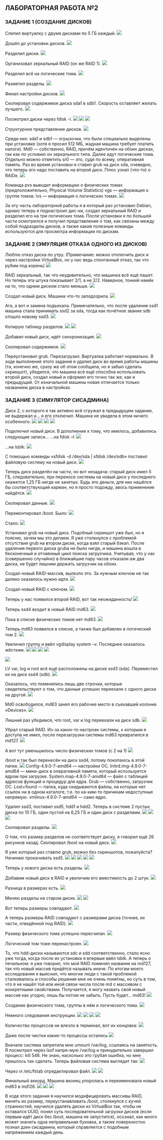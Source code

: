 ## ЛАБОРАТОРНАЯ РАБОТА №2

### ЗАДАНИЕ 1 (СОЗДАНИЕ ДИСКОВ)

Слепил виртуалку с двумя дисками по 5 ГБ каждый.
![](https://github.com/NickolayGordeev/JIA6OPATOPHbIE_PA6OTbI/blob/master/Laba%202/Screenshots/Task_1-01.jpg)

Дошёл до установки дисков.
![](https://github.com/NickolayGordeev/JIA6OPATOPHbIE_PA6OTbI/blob/master/Laba%202/Screenshots/Task_1-02.jpg)

Разделил диски.
![](https://github.com/NickolayGordeev/JIA6OPATOPHbIE_PA6OTbI/blob/master/Laba%202/Screenshots/Task_1-03.jpg)

Организовал зеркальный RAID (он же RAID 1).
![](https://github.com/NickolayGordeev/JIA6OPATOPHbIE_PA6OTbI/blob/master/Laba%202/Screenshots/Task_1-04.jpg)

Разделил всё на логические тома.
![](https://github.com/NickolayGordeev/JIA6OPATOPHbIE_PA6OTbI/blob/master/Laba%202/Screenshots/Task_1-05.jpg)

Разметил разделы.
![](https://github.com/NickolayGordeev/JIA6OPATOPHbIE_PA6OTbI/blob/master/Laba%202/Screenshots/Task_1-06.jpg)

Финал настройки дисков.
![](https://github.com/NickolayGordeev/JIA6OPATOPHbIE_PA6OTbI/blob/master/Laba%202/Screenshots/Task_1-07.jpg)

Скопировал содержимое диска sda1 в sdb1. Скорость оставляет желать лучшего.
![](https://github.com/NickolayGordeev/JIA6OPATOPHbIE_PA6OTbI/blob/master/Laba%202/Screenshots/Task_1-08.jpg)

Посмотрел диски через fdisk -l.
![](https://github.com/NickolayGordeev/JIA6OPATOPHbIE_PA6OTbI/blob/master/Laba%202/Screenshots/Task_1-09.jpg)
![](https://github.com/NickolayGordeev/JIA6OPATOPHbIE_PA6OTbI/blob/master/Laba%202/Screenshots/Task_1-10.jpg)
![](https://github.com/NickolayGordeev/JIA6OPATOPHbIE_PA6OTbI/blob/master/Laba%202/Screenshots/Task_1-11.jpg)

Структурное представление дисков.
![](https://github.com/NickolayGordeev/JIA6OPATOPHbIE_PA6OTbI/blob/master/Laba%202/Screenshots/Task_1-12.jpg)

Среди них: sda1 и sdb1 — огрызочки, что были специально выделены при установке (хотя я просил 512 МБ, жадная машина требует платить налоги). Md0 — собственно, RAID, причём идентичен на обоих дисках, так как по условию он зеркального типа. Далее идут логические тома. Отдельно можно отметить sr0 — это, судя по всему, оперативная память. Раз во время установки я ставил grub на диск sda, очевидно, что теперь его надо поставить на второй диск. Плюс узнал (что-то) о RAIDе.
![](https://github.com/NickolayGordeev/JIA6OPATOPHbIE_PA6OTbI/blob/master/Laba%202/Screenshots/Task_1-13.jpg)

Команда pvs выводит информацию о физических томах (предположительно, Physical Volume Statistics)
vgs — информация о группе томов.
lvs — информация о логических томах.
![](https://github.com/NickolayGordeev/JIA6OPATOPHbIE_PA6OTbI/blob/master/Laba%202/Screenshots/Task_1-14.jpg)

За эту часть лабораторной работы я в который раз установил Debian, однако теперь я поднастроил дис-ки, создал зеркальный RAID и разделил его на три логических тома. После установки я по большей части осмотрелся и получил представление о том, как связаны между собой подразделы дисков, а также какие полезные команды используются для просмотра информации по дискам.

### ЗАДАНИЕ 2 (ЭМУЛЯЦИЯ ОТКАЗА ОДНОГО ИЗ ДИСКОВ)

Люблю отказ диска по утру. (Примечание: можно отключить диск и через настройки VirtualBox, но у нас ведь спонтанный отказ, так что рубим под корень)
![](https://github.com/NickolayGordeev/JIA6OPATOPHbIE_PA6OTbI/blob/master/Laba%202/Screenshots/Task_2-01.JPG)

RAID зеркальный, так что неудивительно, что машинка всё ещё пашет. Но теперь эта штука показывает 2/1, а не 2/2. Наверное, тонкий намёк на то, что одним диском стало меньше.
![](https://github.com/NickolayGordeev/JIA6OPATOPHbIE_PA6OTbI/blob/master/Laba%202/Screenshots/Task_2-02.JPG)

Создал новый диск. Машина что-то заподозрила.
![](https://github.com/NickolayGordeev/JIA6OPATOPHbIE_PA6OTbI/blob/master/Laba%202/Screenshots/Task_2-03.JPG)

Ага, а вот и замена подъехала. Примечательно, что после удаления ssd1 машина стала принимать ssd2 за sda, тогда как почётное звание sdb отошло новому ssd3.
![](https://github.com/NickolayGordeev/JIA6OPATOPHbIE_PA6OTbI/blob/master/Laba%202/Screenshots/Task_2-04.JPG)

Копирую таблицу разделов.
![](https://github.com/NickolayGordeev/JIA6OPATOPHbIE_PA6OTbI/blob/master/Laba%202/Screenshots/Task_2-05.JPG)
![](https://github.com/NickolayGordeev/JIA6OPATOPHbIE_PA6OTbI/blob/master/Laba%202/Screenshots/Task_2-06.JPG)

Добавил новый диск, идёт синхронизация.
![](https://github.com/NickolayGordeev/JIA6OPATOPHbIE_PA6OTbI/blob/master/Laba%202/Screenshots/Task_2-07.JPG)

Скопировал содержимое.
![](https://github.com/NickolayGordeev/JIA6OPATOPHbIE_PA6OTbI/blob/master/Laba%202/Screenshots/Task_2-08.JPG)

Переустановил grub. Перезагрузил. Виртуалка работает нормально.
В ходе выполнения этого задания я удалил диск во время работы машины (та, конечно же, сразу же об этом сообщила, но я забыл сделать скриншот), убедился, что машина всё ещё способна использовать второй диск, создал новый и оформил его точно так же, как и предыдущий. От изначальной машины новая отличается только названием диска в настройках.

### ЗАДАНИЕ 3 (СИМУЛЯТОР СИСАДМИНА)

Диск 2, с которого я так активно всё сгружал в предыдущем задании, не выдержал и… я его отключил. Машина не увидела в этом ничего особенного.
![](https://github.com/NickolayGordeev/JIA6OPATOPHbIE_PA6OTbI/blob/master/Laba%202/Screenshots/Task_3-01.JPG)
![](https://github.com/NickolayGordeev/JIA6OPATOPHbIE_PA6OTbI/blob/master/Laba%202/Screenshots/Task_3-02.JPG)
![](https://github.com/NickolayGordeev/JIA6OPATOPHbIE_PA6OTbI/blob/master/Laba%202/Screenshots/Task_3-03.JPG)
![](https://github.com/NickolayGordeev/JIA6OPATOPHbIE_PA6OTbI/blob/master/Laba%202/Screenshots/Task_3-04.JPG)

Подключил новый диск. В дополнение к тому, что имелось, добавились следующие записи…
…на fdisk –l:
![](https://github.com/NickolayGordeev/JIA6OPATOPHbIE_PA6OTbI/blob/master/Laba%202/Screenshots/Task_3-05.JPG)

…на lsblk:
![](https://github.com/NickolayGordeev/JIA6OPATOPHbIE_PA6OTbI/blob/master/Laba%202/Screenshots/Task_3-06.JPG)

С помощью команды «sfdisk -d /dev/sda | sfdisk /dev/sdb» поставил файловую систему на новый диск.
![](https://github.com/NickolayGordeev/JIA6OPATOPHbIE_PA6OTbI/blob/master/Laba%202/Screenshots/Task_3-07.JPG)

Теперь диск разделён на части, но вот незадача: старый диск имел 5 ГБ, следовательно, при переносе системы на новый диск у последнего окажется 1,25 ГБ нигде не занятых. Будь это деньги, для них нашёлся бы соответствующий карман, но я просто подожду, авось применение найдётся.
![](https://github.com/NickolayGordeev/JIA6OPATOPHbIE_PA6OTbI/blob/master/Laba%202/Screenshots/Task_3-08.JPG)

Скопировал данные.
![](https://github.com/NickolayGordeev/JIA6OPATOPHbIE_PA6OTbI/blob/master/Laba%202/Screenshots/Task_3-09.JPG)

Перемонтировал /boot.
Было:
![](https://github.com/NickolayGordeev/JIA6OPATOPHbIE_PA6OTbI/blob/master/Laba%202/Screenshots/Task_3-10.JPG)

Стало:
![](https://github.com/NickolayGordeev/JIA6OPATOPHbIE_PA6OTbI/blob/master/Laba%202/Screenshots/Task_3-11.JPG)

Установил grub на новый диск. Подобный скриншот уже был, но я поясню, зачем мы это делаем. Я уже столкнулся с проблемой отсутствия grub на втором диске, когда взял старый бэкап. После удаления первого диска grubа не было нигде, и машина вошла в бесконечный и отчаянный цикл поиска загрузчика. Учитывая, что у нас (совершенно случайно) в ближайшие пару часов отказали аж два диска, не будет лишним держать загрузчик на обоих.

Создал новый RAID-массив, вылезло это. За нужным ключом не так далеко оказалось нужно идти.
![](https://github.com/NickolayGordeev/JIA6OPATOPHbIE_PA6OTbI/blob/master/Laba%202/Screenshots/Task_3-12.JPG)

Создал новый RAID с ключом.
![](https://github.com/NickolayGordeev/JIA6OPATOPHbIE_PA6OTbI/blob/master/Laba%202/Screenshots/Task_3-13.JPG)

Теперь у нас появился второй RAID, вот так неожиданность!
![](https://github.com/NickolayGordeev/JIA6OPATOPHbIE_PA6OTbI/blob/master/Laba%202/Screenshots/Task_3-14.JPG)

Теперь ssd4 входит в новый RAID md63.
![](https://github.com/NickolayGordeev/JIA6OPATOPHbIE_PA6OTbI/blob/master/Laba%202/Screenshots/Task_3-15.JPG)

Пока в списке физических томов нет md63.
![](https://github.com/NickolayGordeev/JIA6OPATOPHbIE_PA6OTbI/blob/master/Laba%202/Screenshots/Task_3-16.JPG)

Теперь md63 появился в списке, а также был добавлен в логический том 2.
![](https://github.com/NickolayGordeev/JIA6OPATOPHbIE_PA6OTbI/blob/master/Laba%202/Screenshots/Task_3-17.JPG)

Увеличил группу и ввёл vgdisplay system –v. Последнее оказалось жёстким.
![](https://github.com/NickolayGordeev/JIA6OPATOPHbIE_PA6OTbI/blob/master/Laba%202/Screenshots/Task_3-18.JPG)
![](https://github.com/NickolayGordeev/JIA6OPATOPHbIE_PA6OTbI/blob/master/Laba%202/Screenshots/Task_3-19.JPG)
![](https://github.com/NickolayGordeev/JIA6OPATOPHbIE_PA6OTbI/blob/master/Laba%202/Screenshots/Task_3-20.JPG)
![](https://github.com/NickolayGordeev/JIA6OPATOPHbIE_PA6OTbI/blob/master/Laba%202/Screenshots/Task_3-21.JPG)

![](https://github.com/NickolayGordeev/JIA6OPATOPHbIE_PA6OTbI/blob/master/Laba%202/Screenshots/Task_3-22.JPG)

LV var, log и root всё ещё расположены на диске ssd3 (sda). Переместил их на диск ssd4 (sdb).
![](https://github.com/NickolayGordeev/JIA6OPATOPHbIE_PA6OTbI/blob/master/Laba%202/Screenshots/Task_3-23.JPG)

Оказалось, что поменялись лишь две строчки, которые свидетельствуют о том, что данные успешно переехали с одного диска на другой.
![](https://github.com/NickolayGordeev/JIA6OPATOPHbIE_PA6OTbI/blob/master/Laba%202/Screenshots/Task_3-24.JPG)

Md0 освободился, md63 занял его рабочее место в съехавшей колонке «Devices».
![](https://github.com/NickolayGordeev/JIA6OPATOPHbIE_PA6OTbI/blob/master/Laba%202/Screenshots/Task_3-25.JPG)

Лишний раз убедимся, что root, var и log переехали на диск sdb.
![](https://github.com/NickolayGordeev/JIA6OPATOPHbIE_PA6OTbI/blob/master/Laba%202/Screenshots/Task_3-26.JPG)

Убрал старый RAID. Из-за каких-то настроек системы, к которым я доступа не имел, после перезагрузки системы md63 превратился в md127.
![](https://github.com/NickolayGordeev/JIA6OPATOPHbIE_PA6OTbI/blob/master/Laba%202/Screenshots/Task_3-27.JPG)

А вот тут уменьшилось число физических томов (с 2 на 1)
![](https://github.com/NickolayGordeev/JIA6OPATOPHbIE_PA6OTbI/blob/master/Laba%202/Screenshots/Task_3-28.JPG)

/boot и так был перенесён на диск ssd4, потому покопаюсь в этой папке.
![](https://github.com/NickolayGordeev/JIA6OPATOPHbIE_PA6OTbI/blob/master/Laba%202/Screenshots/Task_3-29.JPG)
Config-4.9.0-7-amd64 — настройки ОС.
Initrd.img-4.9.0-7-amd64 — мини-диск в оперативной памяти, который используется ядром при загрузке.
System.map-4.9.0-7-amd64 — файл с таблицей адресов функций и процедур для ядра.
Grub — собственно, загрузчик ОС.
Lost+found — папка, куда скидываются файлы, на которые нет ссылок ни в одном каталоге, т.е. по ка-ким-то причинам недоступные напрямую.
vmlinux-4.9.0-7-amd64 — само ядро.

Удалил ssd3, поставил ssd5, hdd1 и hdd2. Теперь в системе 2 пустых диска по 10 ГБ, один пустой на 6,25 ГБ и один диск с разделами.
![](https://github.com/NickolayGordeev/JIA6OPATOPHbIE_PA6OTbI/blob/master/Laba%202/Screenshots/Task_3-30.JPG)
![](https://github.com/NickolayGordeev/JIA6OPATOPHbIE_PA6OTbI/blob/master/Laba%202/Screenshots/Task_3-31.JPG)
![](https://github.com/NickolayGordeev/JIA6OPATOPHbIE_PA6OTbI/blob/master/Laba%202/Screenshots/Task_3-32.JPG)

Скопировал разделы.
![](https://github.com/NickolayGordeev/JIA6OPATOPHbIE_PA6OTbI/blob/master/Laba%202/Screenshots/Task_3-33.JPG)

О том, что размер разделов не соответствует диску, я говорил ещё 26 рисунков назад.
Скопировал /boot на новый диск.
![](https://github.com/NickolayGordeev/JIA6OPATOPHbIE_PA6OTbI/blob/master/Laba%202/Screenshots/Task_3-34.JPG)

Я уже который раз ставлю grub, можно без скриншотов, пожалуйста?
Начинаю прокачивать ssd5.
![](https://github.com/NickolayGordeev/JIA6OPATOPHbIE_PA6OTbI/blob/master/Laba%202/Screenshots/Task_3-35.JPG)
![](https://github.com/NickolayGordeev/JIA6OPATOPHbIE_PA6OTbI/blob/master/Laba%202/Screenshots/Task_3-36.JPG)
![](https://github.com/NickolayGordeev/JIA6OPATOPHbIE_PA6OTbI/blob/master/Laba%202/Screenshots/Task_3-37.JPG)
![](https://github.com/NickolayGordeev/JIA6OPATOPHbIE_PA6OTbI/blob/master/Laba%202/Screenshots/Task_3-38.JPG)
![](https://github.com/NickolayGordeev/JIA6OPATOPHbIE_PA6OTbI/blob/master/Laba%202/Screenshots/Task_3-39.JPG)

Теперь у нового диска есть разделы.
![](https://github.com/NickolayGordeev/JIA6OPATOPHbIE_PA6OTbI/blob/master/Laba%202/Screenshots/Task_3-40.JPG)

Добавим новый диск в RAID и увеличим его вместимость до 2 штук.
![](https://github.com/NickolayGordeev/JIA6OPATOPHbIE_PA6OTbI/blob/master/Laba%202/Screenshots/Task_3-41.JPG)

Разница в размерах есть.
![](https://github.com/NickolayGordeev/JIA6OPATOPHbIE_PA6OTbI/blob/master/Laba%202/Screenshots/Task_3-42.JPG)

Меняю разделы на старом диске.
![](https://github.com/NickolayGordeev/JIA6OPATOPHbIE_PA6OTbI/blob/master/Laba%202/Screenshots/Task_3-43.JPG)
![](https://github.com/NickolayGordeev/JIA6OPATOPHbIE_PA6OTbI/blob/master/Laba%202/Screenshots/Task_3-44.JPG)

Вот теперь размеры совпадают.
![](https://github.com/NickolayGordeev/JIA6OPATOPHbIE_PA6OTbI/blob/master/Laba%202/Screenshots/Task_3-45.JPG)

А теперь размеры RAID совпадают с размерами диска (точнее, их части, отведённой под RAID).
![](https://github.com/NickolayGordeev/JIA6OPATOPHbIE_PA6OTbI/blob/master/Laba%202/Screenshots/Task_3-46.JPG)

Размер физического тома успешно пересчитан.
![](https://github.com/NickolayGordeev/JIA6OPATOPHbIE_PA6OTbI/blob/master/Laba%202/Screenshots/Task_3-47.JPG)

Логический том тоже перенастроен.
![](https://github.com/NickolayGordeev/JIA6OPATOPHbIE_PA6OTbI/blob/master/Laba%202/Screenshots/Task_3-48.JPG)

То, что hdd-диски называются sdc и sdd соответственно, стало ясно уже тогда, когда после их установки я впервые ввёл lsblk. А теперь о печальном: я уже говорил, что мой RAID поменял название на md127, так что новый массив придётся называть иначе. По итогам моего исследования я выяснил, что многие люди с такой проблемой сталкивались и способы решения мне не очень понятны, но суть в том, что я не нашёл той или иной связи числа после md с массивом с конкретными свойствами. Получается, я могу назвать свой новый массив как угодно, лишь бы потом не забыть. Пусть будет… md63!
![](https://github.com/NickolayGordeev/JIA6OPATOPHbIE_PA6OTbI/blob/master/Laba%202/Screenshots/Task_3-49.JPG)

Создание физического тома, группы в нём и логического тома.
![](https://github.com/NickolayGordeev/JIA6OPATOPHbIE_PA6OTbI/blob/master/Laba%202/Screenshots/Task_3-50.JPG)

Немного следования инструкции.
![](https://github.com/NickolayGordeev/JIA6OPATOPHbIE_PA6OTbI/blob/master/Laba%202/Screenshots/Task_3-51.JPG)
![](https://github.com/NickolayGordeev/JIA6OPATOPHbIE_PA6OTbI/blob/master/Laba%202/Screenshots/Task_3-52.JPG)
![](https://github.com/NickolayGordeev/JIA6OPATOPHbIE_PA6OTbI/blob/master/Laba%202/Screenshots/Task_3-53.JPG)
![](https://github.com/NickolayGordeev/JIA6OPATOPHbIE_PA6OTbI/blob/master/Laba%202/Screenshots/Task_3-54.JPG)

Количество процессов не влезло в терминал, вот их концовка:
![](https://github.com/NickolayGordeev/JIA6OPATOPHbIE_PA6OTbI/blob/master/Laba%202/Screenshots/Task_3-55.JPG)

Даже после чистки какие-то процессы остались
![](https://github.com/NickolayGordeev/JIA6OPATOPHbIE_PA6OTbI/blob/master/Laba%202/Screenshots/Task_3-56.JPG)

Вначале система запретила мне umount /var/log, ссылаясь на занятость. Я посмотрел через lsof напря-мую /var/log и принудительно завершил процесс: kill 548. Не знаю, насколько это грубая ошибка, но мне пришлось так сделать. Теперь файловая система выглядит так:
![](https://github.com/NickolayGordeev/JIA6OPATOPHbIE_PA6OTbI/blob/master/Laba%202/Screenshots/Task_3-57.JPG)

Через vi /etc/fstab отредактировал файл.
![](https://github.com/NickolayGordeev/JIA6OPATOPHbIE_PA6OTbI/blob/master/Laba%202/Screenshots/Task_3-58.JPG)
![](https://github.com/NickolayGordeev/JIA6OPATOPHbIE_PA6OTbI/blob/master/Laba%202/Screenshots/Task_3-59.JPG)

Финальный аккорд. Машина вконец упоролась и переименовала новый md63 в md126.
![](https://github.com/NickolayGordeev/JIA6OPATOPHbIE_PA6OTbI/blob/master/Laba%202/Screenshots/Task_3-60.JPG)
![](https://github.com/NickolayGordeev/JIA6OPATOPHbIE_PA6OTbI/blob/master/Laba%202/Screenshots/Task_3-61.JPG)
![](https://github.com/NickolayGordeev/JIA6OPATOPHbIE_PA6OTbI/blob/master/Laba%202/Screenshots/Task_3-62.JPG)

В ходе этого задания я научился модифицировать массивы RAID, менять их размер, переустанавливать /boot, столкнулся с кучей странностей, научился удалять диски из VirtualBox так, чтобы не оставался UUID, понял суть последовательной загрузки дисков (если первым идёт диск без /boot, машина не запустится), осознал, как много может значить одна неправильная буковка, а также поверхностно познал дзен сисадмина, который справляется с подобным напряжением каждый день.

